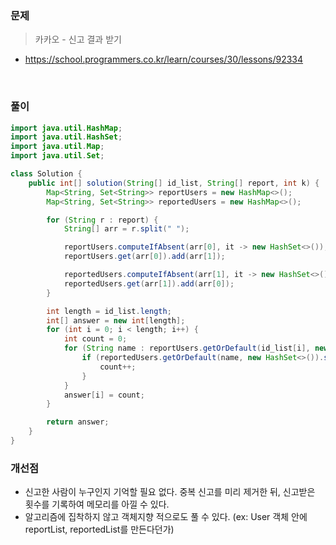 ### 문제

> 카카오 - 신고 결과 받기

- https://school.programmers.co.kr/learn/courses/30/lessons/92334

<br/>

### 풀이

```java
import java.util.HashMap;
import java.util.HashSet;
import java.util.Map;
import java.util.Set;

class Solution {
    public int[] solution(String[] id_list, String[] report, int k) {
        Map<String, Set<String>> reportUsers = new HashMap<>();
        Map<String, Set<String>> reportedUsers = new HashMap<>();

        for (String r : report) {
            String[] arr = r.split(" ");

            reportUsers.computeIfAbsent(arr[0], it -> new HashSet<>());
            reportUsers.get(arr[0]).add(arr[1]);

            reportedUsers.computeIfAbsent(arr[1], it -> new HashSet<>());
            reportedUsers.get(arr[1]).add(arr[0]);
        }

        int length = id_list.length;
        int[] answer = new int[length];
        for (int i = 0; i < length; i++) {
            int count = 0;
            for (String name : reportUsers.getOrDefault(id_list[i], new HashSet<>())) {
                if (reportedUsers.getOrDefault(name, new HashSet<>()).size() >= k) {
                    count++;
                }
            }
            answer[i] = count;
        }

        return answer;
    }
}
```

### 개선점

- 신고한 사람이 누구인지 기억할 필요 없다. 중복 신고를 미리 제거한 뒤, 신고받은 횟수를 기록하여 메모리를 아낄 수 있다.
- 알고리즘에 집착하지 않고 객체지향 적으로도 풀 수 있다. (ex: User 객체 안에 reportList, reportedList를 만든다던가)
